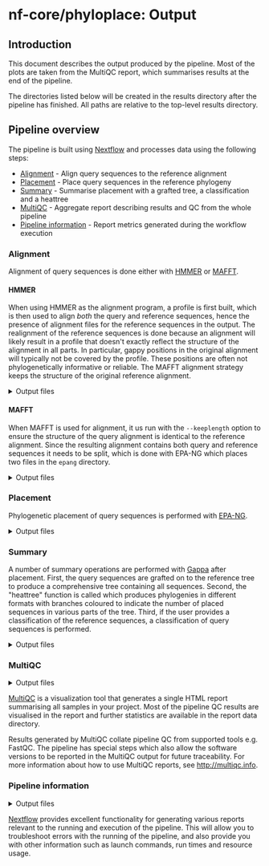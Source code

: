 # nf-core/phyloplace: Output

## Introduction

This document describes the output produced by the pipeline. Most of the plots are taken from the MultiQC report, which summarises results at the end of the pipeline.

The directories listed below will be created in the results directory after the pipeline has finished. All paths are relative to the top-level results directory.

## Pipeline overview

The pipeline is built using [Nextflow](https://www.nextflow.io/) and processes data using the following steps:

- [Alignment](#alignment) - Align query sequences to the reference alignment
- [Placement](#placement) - Place query sequences in the reference phylogeny
- [Summary](#summary) - Summarise placement with a grafted tree, a classification and a heattree
- [MultiQC](#multiqc) - Aggregate report describing results and QC from the whole pipeline
- [Pipeline information](#pipeline-information) - Report metrics generated during the workflow execution

### Alignment

Alignment of query sequences is done either with [HMMER](http://hmmer.org/) or [MAFFT](https://mafft.cbrc.jp/alignment/software/).

#### HMMER

When using HMMER as the alignment program, a profile is first built, which is then used to align _both_ the query and reference sequences, hence the presence of alignment files for the reference sequences in the output.
The realignment of the reference sequences is done because an alignment will likely result in a profile that doesn't exactly reflect the structure of the alignment in all parts.
In particular, gappy positions in the original alignment will typically not be covered by the profile.
These positions are often not phylogenetically informative or reliable.
The MAFFT alignment strategy keeps the structure of the original reference alignment.

<details markdown="1">
<summary>Output files</summary>

- `hmmer/`
  - `*.query.hmmalign.sthlm.gz`: Query sequences aligned to reference HMM, in [Stockholm format](https://sonnhammer.sbc.su.se/Stockholm.html).
  - `*.query.hmmalign.masked.sthlm.gz`: Masked query sequence alignment, in Stockholm format.
  - `*.query.hmmalign.masked.afa.gz`: Masked query sequence alignment, in Fasta format.
  - `*.ref.hmmalign.sthlm.gz`: Reference sequences aligned to reference HMM, in [Stockholm format](https://sonnhammer.sbc.su.se/Stockholm.html).
  - `*.ref.hmmalign.masked.sthlm.gz`: Masked query sequence alignment, in Stockholm format.
  - `*.ref.hmmalign.masked.afa.gz`: Masked query sequence alignment, in Fasta format.
  - `*.ref.hmmbuild.txt`: Log from HMM profile build.
  - `*.ref.hmm.gz`: HMM profile made from the reference alignment, if not provided using the `hmmfile` parameter.
  - `*.ref.unaligned.afa.gz`: "Unaligned", i.e. without gap characters, reference sequences in Fasta format.

</details>

#### MAFFT

When MAFFT is used for alignment, it us run with the `--keeplength` option to ensure the structure of the query alignment is identical to the reference alignment.
Since the resulting alignment contains both query and reference sequences it needs to be split, which is done with EPA-NG which places two files in the `epang` directory.

<details markdown="1">
<summary>Output files</summary>

- `mafft/`
  - `*.fas`: Full alignment, containing both reference and query sequences.

- `epang/`
  - `*.query.fasta.gz`: Aligned query sequences in Fasta format.
  - `*.reference.fasta.gz`: Aligned query sequences in Fasta format.

</details>

### Placement

Phylogenetic placement of query sequences is performed with [EPA-NG](https://github.com/Pbdas/epa-ng).

<details markdown="1">
<summary>Output files</summary>

- `epang/`
  - `*.epa_info.log`: Log file from phylogenetic placement with EPA-NG.
  - `*.epa_result.jplace.gz`: Main result file from EPA-NG in jplace format.

</details>

### Summary

A number of summary operations are performed with [Gappa](https://github.com/lczech/gappa) after placement.
First, the query sequences are grafted on to the reference tree to produce a comprehensive tree containing all sequences.
Second, the "heattree" function is called which produces phylogenies in different formats with branches coloured to indicate the number of placed sequences in various parts of the tree.
Third, if the user provides a classification of the reference sequences, a classification of query sequences is performed.

<details markdown="1">
<summary>Output files</summary>

- `gappa/`
  - `*.graft.*.newick`: Full phylogeny with query sequences grafted on to the reference phylogeny.
  - `*.heattree.*`: Files from calling `gappa examine heattree`, see [Gappa documentation](https://github.com/Pbdas/epa-ng/blob/master/README.md) for details.
  - `*.taxonomy.*`: Classification files from calling `gappa examine examinassign`, see [Gappa documentation](https://github.com/Pbdas/epa-ng/blob/master/README.md) for details.

</details>

### MultiQC

<details markdown="1">
<summary>Output files</summary>

- `multiqc/`
  - `multiqc_report.html`: a standalone HTML file that can be viewed in your web browser.
  - `multiqc_data/`: directory containing parsed statistics from the different tools used in the pipeline.
  - `multiqc_plots/`: directory containing static images from the report in various formats.

</details>

[MultiQC](http://multiqc.info) is a visualization tool that generates a single HTML report summarising all samples in your project. Most of the pipeline QC results are visualised in the report and further statistics are available in the report data directory.

Results generated by MultiQC collate pipeline QC from supported tools e.g. FastQC. The pipeline has special steps which also allow the software versions to be reported in the MultiQC output for future traceability. For more information about how to use MultiQC reports, see <http://multiqc.info>.

### Pipeline information

<details markdown="1">
<summary>Output files</summary>

- `pipeline_info/`
  - Reports generated by Nextflow: `execution_report.html`, `execution_timeline.html`, `execution_trace.txt` and `pipeline_dag.dot`/`pipeline_dag.svg`.
  - Reports generated by the pipeline: `pipeline_report.html`, `pipeline_report.txt` and `software_versions.yml`. The `pipeline_report*` files will only be present if the `--email` / `--email_on_fail` parameter's are used when running the pipeline.
  - Reformatted samplesheet files used as input to the pipeline: `samplesheet.valid.csv`.

</details>

[Nextflow](https://www.nextflow.io/docs/latest/tracing.html) provides excellent functionality for generating various reports relevant to the running and execution of the pipeline. This will allow you to troubleshoot errors with the running of the pipeline, and also provide you with other information such as launch commands, run times and resource usage.
